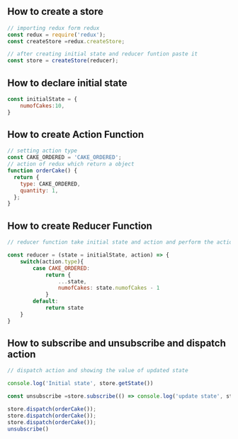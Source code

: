 
## How to create a store

```javascript
// importing redux form redux 
const redux = require('redux');
const createStore =redux.createStore;

// after creating initial state and reducer funtion paste it
const store = createStore(reducer);
```
## How to declare initial state 
```javascript
const initialState = {
    numofCakes:10,
}
```

## How to create  Action Function 
```javascript
// setting action type
const CAKE_ORDERED = 'CAKE_ORDERED';
// action of redux which return a object 
function orderCake() {
  return {
    type: CAKE_ORDERED,
    quantity: 1,
  };
}
```

## How to create  Reducer Function
```javascript
// reducer function take initial state and action and perform the action

const reducer = (state = initialState, action) => { 
    switch(action.type){
        case CAKE_ORDERED:
            return {
                ...state,
                numofCakes: state.numofCakes - 1
            }
        default:
            return state
    }
}
```


## How to subscribe and unsubscribe and dispatch action
```javascript
// dispatch action and showing the value of updated state 

console.log('Initial state', store.getState())

const unsubscribe =store.subscribe(() => console.log('update state', store.getState()))

store.dispatch(orderCake());
store.dispatch(orderCake());
store.dispatch(orderCake());
unsubscribe()
```